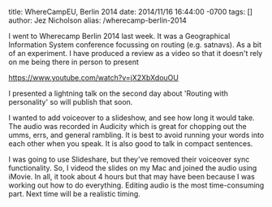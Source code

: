 title: WhereCampEU, Berlin 2014
date: 2014/11/16 16:44:00 -0700
tags: []
author: Jez Nicholson
alias: /wherecamp-berlin-2014

​I went to Wherecamp Berlin 2014 last week. It was a Geographical Information System conference focussing on routing (e.g. satnavs).
As a bit of an experiment. I have produced a review as a video so that it doesn't rely on me being there in person to present 

https://www.youtube.com/watch?v=jX2XbXdouOU​
    
I presented a lightning talk on the second day about 'Routing with personality' so will publish that soon.

I wanted to add voiceover to a slideshow, and see how long it would take. The audio was recorded in Audicity which is great for chopping out the umms, errs, and general rambling. It is best to avoid running your words into each other when you speak. It is also good to talk in compact sentences.

I was going to use Slideshare, but they've removed their voiceover sync functionality. So, I videod the slides on my Mac and joined the audio using iMovie. In all, it took about 4 hours but that may have been because I was working out how to do everything. Editing audio is the most time-consuming part. Next time will be a realistic timing.